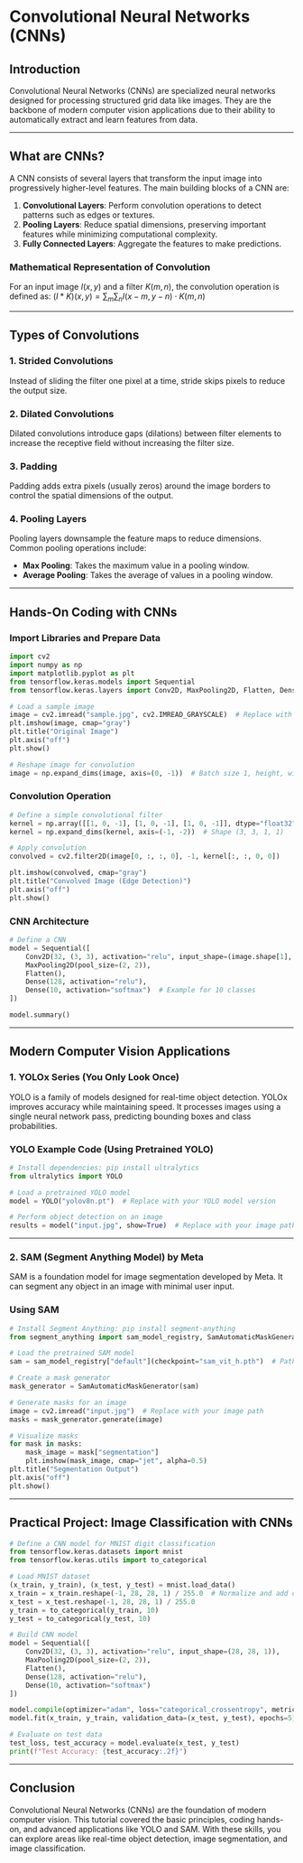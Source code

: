 # Convolutional Neural Networks (CNNs)

## Introduction

Convolutional Neural Networks (CNNs) are specialized neural networks designed for processing structured grid data like images. They are the backbone of modern computer vision applications due to their ability to automatically extract and learn features from data.

---

## What are CNNs?

A CNN consists of several layers that transform the input image into progressively higher-level features. The main building blocks of a CNN are:

1. **Convolutional Layers**: Perform convolution operations to detect patterns such as edges or textures.
2. **Pooling Layers**: Reduce spatial dimensions, preserving important features while minimizing computational complexity.
3. **Fully Connected Layers**: Aggregate the features to make predictions.

### Mathematical Representation of Convolution

For an input image $`I(x, y)`$ and a filter $`K(m, n)`$, the convolution operation is defined as:
$`(I * K)(x, y) = \sum_m \sum_n I(x - m, y - n) \cdot K(m, n)`$

---

## Types of Convolutions

### 1. Strided Convolutions
Instead of sliding the filter one pixel at a time, stride skips pixels to reduce the output size.

### 2. Dilated Convolutions
Dilated convolutions introduce gaps (dilations) between filter elements to increase the receptive field without increasing the filter size.

### 3. Padding
Padding adds extra pixels (usually zeros) around the image borders to control the spatial dimensions of the output.

### 4. Pooling Layers
Pooling layers downsample the feature maps to reduce dimensions. Common pooling operations include:

- **Max Pooling**: Takes the maximum value in a pooling window.
- **Average Pooling**: Takes the average of values in a pooling window.

---

## Hands-On Coding with CNNs

### Import Libraries and Prepare Data
```python
import cv2
import numpy as np
import matplotlib.pyplot as plt
from tensorflow.keras.models import Sequential
from tensorflow.keras.layers import Conv2D, MaxPooling2D, Flatten, Dense

# Load a sample image
image = cv2.imread("sample.jpg", cv2.IMREAD_GRAYSCALE)  # Replace with your image
plt.imshow(image, cmap="gray")
plt.title("Original Image")
plt.axis("off")
plt.show()

# Reshape image for convolution
image = np.expand_dims(image, axis=(0, -1))  # Batch size 1, height, width, 1 channel
```

### Convolution Operation
```python
# Define a simple convolutional filter
kernel = np.array([[1, 0, -1], [1, 0, -1], [1, 0, -1]], dtype="float32")  # Edge-detection filter
kernel = np.expand_dims(kernel, axis=(-1, -2))  # Shape (3, 3, 1, 1)

# Apply convolution
convolved = cv2.filter2D(image[0, :, :, 0], -1, kernel[:, :, 0, 0])

plt.imshow(convolved, cmap="gray")
plt.title("Convolved Image (Edge Detection)")
plt.axis("off")
plt.show()
```

### CNN Architecture
```python
# Define a CNN
model = Sequential([
    Conv2D(32, (3, 3), activation="relu", input_shape=(image.shape[1], image.shape[2], 1)),
    MaxPooling2D(pool_size=(2, 2)),
    Flatten(),
    Dense(128, activation="relu"),
    Dense(10, activation="softmax")  # Example for 10 classes
])

model.summary()
```

---

## Modern Computer Vision Applications

### 1. YOLOx Series (You Only Look Once)
YOLO is a family of models designed for real-time object detection. YOLOx improves accuracy while maintaining speed. It processes images using a single neural network pass, predicting bounding boxes and class probabilities.

### YOLO Example Code (Using Pretrained YOLO)
```python
# Install dependencies: pip install ultralytics
from ultralytics import YOLO

# Load a pretrained YOLO model
model = YOLO("yolov8n.pt")  # Replace with your YOLO model version

# Perform object detection on an image
results = model("input.jpg", show=True)  # Replace with your image path
```

---

### 2. SAM (Segment Anything Model) by Meta

SAM is a foundation model for image segmentation developed by Meta. It can segment any object in an image with minimal user input.

### Using SAM
```python
# Install Segment Anything: pip install segment-anything
from segment_anything import sam_model_registry, SamAutomaticMaskGenerator

# Load the pretrained SAM model
sam = sam_model_registry["default"](checkpoint="sam_vit_h.pth")  # Path to SAM weights

# Create a mask generator
mask_generator = SamAutomaticMaskGenerator(sam)

# Generate masks for an image
image = cv2.imread("input.jpg")  # Replace with your image path
masks = mask_generator.generate(image)

# Visualize masks
for mask in masks:
    mask_image = mask["segmentation"]
    plt.imshow(mask_image, cmap="jet", alpha=0.5)
plt.title("Segmentation Output")
plt.axis("off")
plt.show()
```

---

## Practical Project: Image Classification with CNNs

```python
# Define a CNN model for MNIST digit classification
from tensorflow.keras.datasets import mnist
from tensorflow.keras.utils import to_categorical

# Load MNIST dataset
(x_train, y_train), (x_test, y_test) = mnist.load_data()
x_train = x_train.reshape(-1, 28, 28, 1) / 255.0  # Normalize and add channel dimension
x_test = x_test.reshape(-1, 28, 28, 1) / 255.0
y_train = to_categorical(y_train, 10)
y_test = to_categorical(y_test, 10)

# Build CNN model
model = Sequential([
    Conv2D(32, (3, 3), activation="relu", input_shape=(28, 28, 1)),
    MaxPooling2D(pool_size=(2, 2)),
    Flatten(),
    Dense(128, activation="relu"),
    Dense(10, activation="softmax")
])

model.compile(optimizer="adam", loss="categorical_crossentropy", metrics=["accuracy"])
model.fit(x_train, y_train, validation_data=(x_test, y_test), epochs=5)

# Evaluate on test data
test_loss, test_accuracy = model.evaluate(x_test, y_test)
print(f"Test Accuracy: {test_accuracy:.2f}")
```

---

## Conclusion

Convolutional Neural Networks (CNNs) are the foundation of modern computer vision. This tutorial covered the basic principles, coding hands-on, and advanced applications like YOLO and SAM. With these skills, you can explore areas like real-time object detection, image segmentation, and image classification.